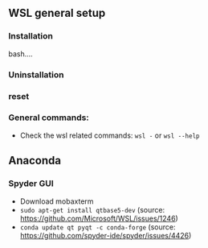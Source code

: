 ## WSL general setup

### Installation
bash....

### Uninstallation
### reset


### General commands:
- Check the wsl related commands:
```wsl -``` or ```wsl --help``` 

## Anaconda
### Spyder GUI
- Download mobaxterm
- ```sudo apt-get install qtbase5-dev``` (source: https://github.com/Microsoft/WSL/issues/1246)
- ```conda update qt pyqt -c conda-forge``` (source: https://github.com/spyder-ide/spyder/issues/4426)
